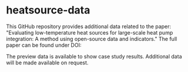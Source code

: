 # heatsource-data
This GitHub repository provides additional data related to the paper: "Evaluating low-temperature heat sources for large-scale heat pump integration: A method using open-source data and indicators."
The full paper can be found under DOI: 

The preview data is available to show case study results.
Additional data will be made available on request. 
